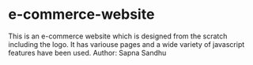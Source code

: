 # e-commerce-website
This is an e-commerce website which is designed from the scratch including the logo. It has variouse pages and a wide variety of javascript features have been used.
Author: Sapna Sandhu
